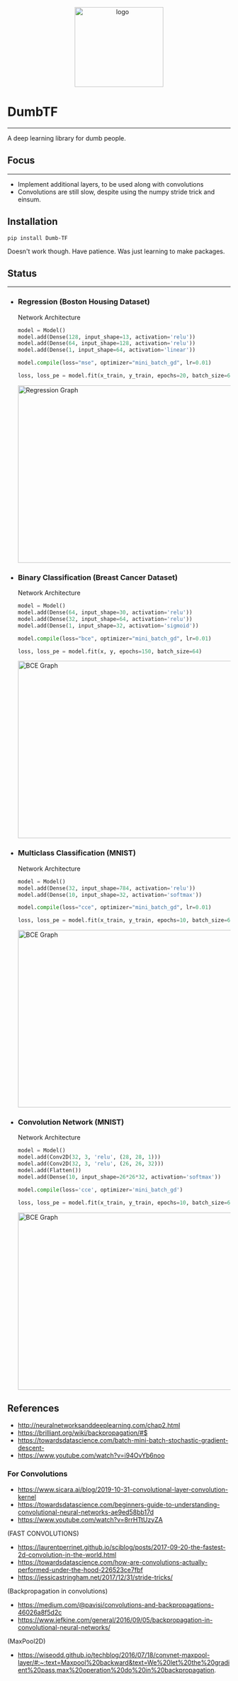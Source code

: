 <p align=center><img src="images/logo.png"
     alt="logo"
     style="height: 180px; width: 200px;" /></p>

# DumbTF
---
A deep learning library for dumb people. 

## Focus
---
- Implement additional layers, to be used along with convolutions
- Convolutions are still slow, despite using the numpy stride trick and einsum.

## Installation
`pip install Dumb-TF`

Doesn't work though. Have patience. Was just learning to make packages.

## Status 
---
- ### Regression (Boston Housing Dataset)
    Network Architecture
    ```python
    model = Model()
    model.add(Dense(128, input_shape=13, activation='relu'))
    model.add(Dense(64, input_shape=128, activation='relu'))
    model.add(Dense(1, input_shape=64, activation='linear'))

    model.compile(loss="mse", optimizer="mini_batch_gd", lr=0.01)

    loss, loss_pe = model.fit(x_train, y_train, epochs=20, batch_size=64)
    ```
    <img src="images/regression.png"
     alt="Regression Graph"
     style="margin-right: 10px; height:400px; width: 800px;" />

- ### Binary Classification (Breast Cancer Dataset)
    Network Architecture
    ```python
    model = Model()
    model.add(Dense(64, input_shape=30, activation='relu'))
    model.add(Dense(32, input_shape=64, activation='relu'))
    model.add(Dense(1, input_shape=32, activation='sigmoid'))

    model.compile(loss="bce", optimizer="mini_batch_gd", lr=0.01)

    loss, loss_pe = model.fit(x, y, epochs=150, batch_size=64)
    ```
    <img src="images/bce.png"
     alt="BCE Graph"
     style="margin-right: 10px; height:400px; width: 800px;" />

- ### Multiclass Classification (MNIST)
    Network Architecture
    ```python
    model = Model()
    model.add(Dense(32, input_shape=784, activation='relu'))
    model.add(Dense(10, input_shape=32, activation='softmax'))

    model.compile(loss="cce", optimizer="mini_batch_gd", lr=0.01)

    loss, loss_pe = model.fit(x_train, y_train, epochs=10, batch_size=64)
    ```
    <img src="images/cce.png"
     alt="BCE Graph"
     style="margin-right: 10px; height:400px; width: 800px;" />

- ### Convolution Network (MNIST)
    Network Architecture
    ```python
    model = Model()
    model.add(Conv2D(32, 3, 'relu', (28, 28, 1)))
    model.add(Conv2D(32, 3, 'relu', (26, 26, 32)))
    model.add(Flatten())
    model.add(Dense(10, input_shape=26*26*32, activation='softmax'))

    model.compile(loss='cce', optimizer='mini_batch_gd')

    loss, loss_pe = model.fit(x_train, y_train, epochs=10, batch_size=64)
    ```
    <img src="images/conv.png"
     alt="BCE Graph"
     style="margin-right: 10px; height:400px; width: 800px;" />

## References
- http://neuralnetworksanddeeplearning.com/chap2.html
- https://brilliant.org/wiki/backpropagation/#$
- https://towardsdatascience.com/batch-mini-batch-stochastic-gradient-descent-
- https://www.youtube.com/watch?v=i94OvYb6noo

### For Convolutions
* https://www.sicara.ai/blog/2019-10-31-convolutional-layer-convolution-kernel
* https://towardsdatascience.com/beginners-guide-to-understanding-convolutional-neural-networks-ae9ed58bb17d
* https://www.youtube.com/watch?v=8rrHTtUzyZA

(FAST CONVOLUTIONS)
* https://laurentperrinet.github.io/sciblog/posts/2017-09-20-the-fastest-2d-convolution-in-the-world.html
* https://towardsdatascience.com/how-are-convolutions-actually-performed-under-the-hood-226523ce7fbf
* https://jessicastringham.net/2017/12/31/stride-tricks/

(Backpropagation in convolutions)
* https://medium.com/@pavisj/convolutions-and-backpropagations-46026a8f5d2c
* https://www.jefkine.com/general/2016/09/05/backpropagation-in-convolutional-neural-networks/

(MaxPool2D)
* https://wiseodd.github.io/techblog/2016/07/18/convnet-maxpool-layer/#:~:text=Maxpool%20backward&text=We%20let%20the%20gradient%20pass,max%20operation%20do%20in%20backpropagation.